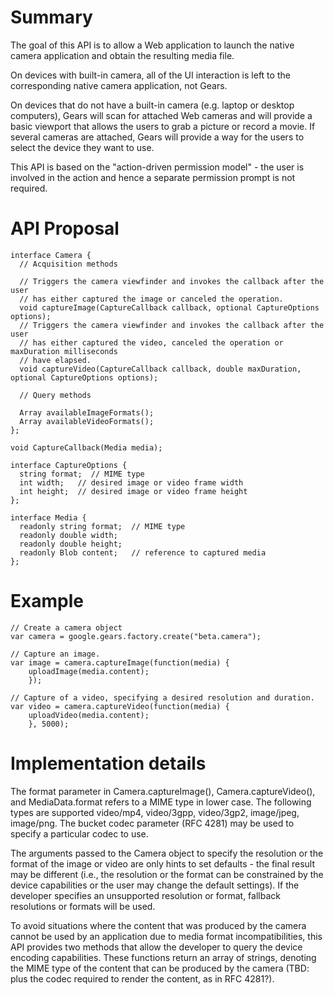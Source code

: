 # Summary #

The goal of this API is to allow a Web application to launch the native camera application and obtain the resulting media file.

On devices with built-in camera, all of the UI interaction is left to the corresponding native camera application, not Gears.

On devices that do not have a built-in camera (e.g. laptop or desktop computers),  Gears will scan for attached Web cameras and will provide a basic viewport that allows the users to grab a picture or record a movie. If several cameras are attached, Gears will provide a way for the users to select the device they want to use.

This API is based on the "action-driven permission model" - the user is involved in the action and hence a separate permission prompt is not required.

# API Proposal #

```
interface Camera {
  // Acquisition methods

  // Triggers the camera viewfinder and invokes the callback after the user
  // has either captured the image or canceled the operation.
  void captureImage(CaptureCallback callback, optional CaptureOptions options);
  // Triggers the camera viewfinder and invokes the callback after the user
  // has either captured the video, canceled the operation or maxDuration milliseconds
  // have elapsed.
  void captureVideo(CaptureCallback callback, double maxDuration, optional CaptureOptions options);

  // Query methods

  Array availableImageFormats();   
  Array availableVideoFormats();   
};

void CaptureCallback(Media media);

interface CaptureOptions {
  string format;  // MIME type
  int width;   // desired image or video frame width
  int height;  // desired image or video frame height
};

interface Media {
  readonly string format;  // MIME type
  readonly double width;   
  readonly double height;
  readonly Blob content;   // reference to captured media
};

```

# Example #

```
// Create a camera object
var camera = google.gears.factory.create("beta.camera");

// Capture an image.
var image = camera.captureImage(function(media) {
    uploadImage(media.content);
    });

// Capture of a video, specifying a desired resolution and duration.
var video = camera.captureVideo(function(media) {
    uploadVideo(media.content);
    }, 5000);
```

# Implementation details #

The format parameter in Camera.captureImage(), Camera.captureVideo(), and MediaData.format refers to a MIME type in lower case. The following types are supported video/mp4, video/3gpp, video/3gp2, image/jpeg, image/png. The bucket codec parameter (RFC 4281) may be used to specify a particular codec to use.

The arguments passed to the Camera object to specify the resolution or the format of the image or video are only hints to set defaults - the final result may be different (i.e., the resolution or the format can be constrained by the device capabilities or the user may change the default settings). If the developer specifies an unsupported resolution or format, fallback resolutions or formats will be used.

To avoid situations where the content that was produced by the camera cannot be used by an application due to media format incompatibilities, this API provides two methods that allow the developer to query the device encoding capabilities. These functions return an array of strings, denoting the MIME type of the content that can be produced by the camera (TBD: plus the codec required to render the content, as in RFC 4281?).